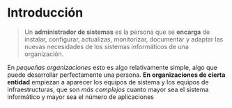 # Introducción


>Un **administrador de sistemas** es la persona que se **encarga** de instalar, configurar, actualizas, monitorizar, documentar y adaptar las nuevas necesidades de los sistemas informáticos de una organización.

En *pequeñas organizaciones* esto es algo relativamente simple, algo que puede desarrollar perfectamente una persona. **En organizaciones de cierta entidad** empiezan a aparecer los equipos de sistema y los equipos de infraestructuras, que son *más complejos* cuanto mayor sea el sistema informático y mayor sea el número de aplicaciones